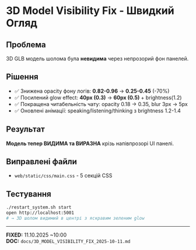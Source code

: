 # 3D Model Visibility Fix - Швидкий Огляд

## Проблема
3D GLB модель шолома була **невидима** через непрозорий фон панелей.

## Рішення
- ✅ Знижена opacity фону логів: **0.82-0.96** → **0.25-0.45** (-70%)
- ✅ Посилений glow effect: **40px (0.3)** → **60px (0.5)** + brightness(1.2)
- ✅ Покращена читабельність чату: opacity 0.18 → 0.35, blur 3px → 5px
- ✅ Оновлені анімації: speaking/listening/thinking з brightness 1.2-1.4

## Результат
**Модель тепер ВИДИМА та ВИРАЗНА** крізь напівпрозорі UI панелі.

## Виправлені файли
- `web/static/css/main.css` - 5 секцій CSS

## Тестування
```bash
./restart_system.sh start
open http://localhost:5001
# → 3D шолом видимий в центрі з яскравим зеленим glow
```

---
**FIXED:** 11.10.2025 ~10:00  
**DOC:** `docs/3D_MODEL_VISIBILITY_FIX_2025-10-11.md`
